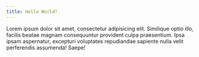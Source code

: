 ```yaml
---
title: Hello World!
---
```


Lorem ipsum dolor sit amet, consectetur adipisicing elit. Similique optio illo, facilis beatae magnam consequuntur provident culpa praesentium. Ipsa ipsam aspernatur, excepturi voluptates repudiandae sapiente nulla velit perferendis assumenda! Saepe!
